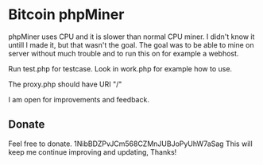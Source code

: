 # Bitcoin phpMiner

phpMiner uses CPU and it is slower than normal CPU miner. I didn't know it untill I made it, but that wasn't the goal. The goal was to be able to mine on server without much trouble and to run this on for example a webhost.

Run test.php for testcase.
Look in work.php for example how to use.

The proxy.php should have URI "/"

I am open for improvements and feedback.

## Donate

Feel free to donate. 1NibBDZPvJCm568CZMnJUBJoPyUhW7aSag This will keep me continue improving and updating, Thanks!